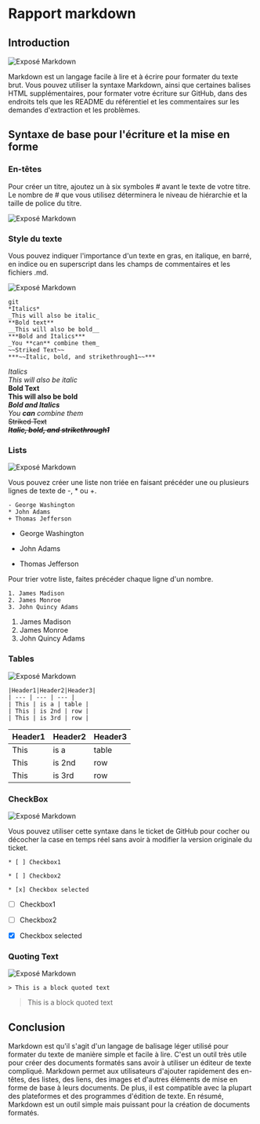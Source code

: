 #   Rapport markdown

## Introduction 

![Exposé Markdown](/lab-markdown/Exposé-markdown/images/Introduction.png)

Markdown est un langage facile à lire et à écrire pour formater du texte brut. Vous pouvez utiliser la syntaxe Markdown, ainsi que certaines balises HTML supplémentaires, pour formater votre écriture sur GitHub, dans des endroits tels que les README du référentiel et les commentaires sur les demandes d'extraction et les problèmes. 



## Syntaxe de base pour l'écriture et la mise en forme

### En-têtes

Pour créer un titre, ajoutez un à six symboles # avant le texte de votre titre. Le nombre de # que vous utilisez déterminera le niveau de hiérarchie et la taille de police du titre.



![Exposé Markdown](/lab-markdown/Exposé-markdown/images/En_tetes.png)




### Style du texte

Vous pouvez indiquer l'importance d'un texte en gras, en italique, en barré, en indice ou en superscript dans les champs de commentaires et les fichiers .md.

![Exposé Markdown](/lab-markdown/Exposé-markdown/images/Font.png)

````
git
*Italics*
_This will also be italic_
**Bold text**
__This will also be bold__
***Bold and Italics***
_You **can** combine them_
~~Striked Text~~
***~~Italic, bold, and strikethrough1~~***	

````

*Italics* <br>
_This will also be italic_<br>
**Bold Text**<br>
__This will also be bold__<br>
***Bold and Italics***<br>
_You **can** combine them_<br>
~~Striked Text~~<br>
***~~Italic, bold, and strikethrough1~~***





### Lists

![Exposé Markdown](/lab-markdown/Exposé-markdown/images/List.png)

Vous pouvez créer une liste non triée en faisant précéder une ou plusieurs lignes de texte de -, * ou +.


```
- George Washington
* John Adams
+ Thomas Jefferson
```
- George Washington
* John Adams
+ Thomas Jefferson

Pour trier votre liste, faites précéder chaque ligne d'un nombre.
````
1. James Madison
2. James Monroe
3. John Quincy Adams

````
1. James Madison
2. James Monroe
3. John Quincy Adams



### Tables

![Exposé Markdown](/lab-markdown/Exposé-markdown/images/Table.jpg)

````
|Header1|Header2|Header3|
| --- | --- | --- |
| This | is a | table |
| This | is 2nd | row |
| This | is 3rd | row |
````

|Header1|Header2|Header3|
| --- | --- | --- |
| This | is a | table |
| This | is 2nd | row |
| This | is 3rd | row |


### CheckBox
![Exposé Markdown](/lab-markdown/Exposé-markdown/images/Checkbox.png)

Vous pouvez utiliser cette syntaxe dans le ticket de GitHub pour cocher ou décocher la case en temps réel sans avoir à modifier la version originale du ticket.

````
* [ ] Checkbox1

* [ ] Checkbox2

* [x] Checkbox selected
````


* [ ] Checkbox1

* [ ] Checkbox2

* [x] Checkbox selected





### Quoting Text
![Exposé Markdown](/lab-markdown/Exposé-markdown/images/Quoting.png)

````
> This is a block quoted text
````

> This is a block quoted text




## Conclusion

Markdown est qu'il s'agit d'un langage de balisage léger utilisé pour formater du texte de manière simple et facile à lire. C'est un outil très utile pour créer des documents formatés sans avoir à utiliser un éditeur de texte compliqué. Markdown permet aux utilisateurs d'ajouter rapidement des en-têtes, des listes, des liens, des images et d'autres éléments de mise en forme de base à leurs documents. De plus, il est compatible avec la plupart des plateformes et des programmes d'édition de texte. En résumé, Markdown est un outil simple mais puissant pour la création de documents formatés.


